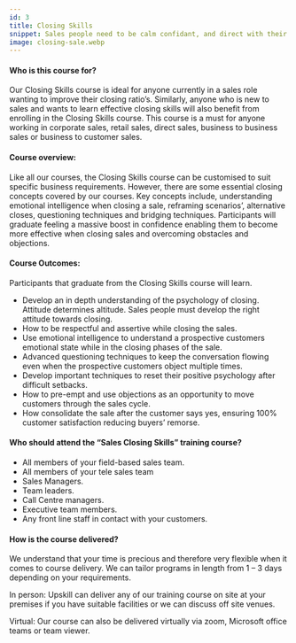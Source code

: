 ```yaml
---
id: 3
title: Closing Skills
snippet: Sales people need to be calm confidant, and direct with their intention making it easier for your customers to say yes!
image: closing-sale.webp
---
```


#### Who is this course for?

Our Closing Skills course is ideal for anyone currently in a sales role wanting to improve their closing ratio’s. Similarly, anyone who is new to sales and wants to learn effective closing skills will also benefit from enrolling in the Closing Skills course. This course is a must for anyone working in corporate sales, retail sales, direct sales, business to business sales or business to customer sales.

#### Course overview:

Like all our courses, the Closing Skills course can be customised to suit specific business requirements. However, there are some essential closing concepts covered by our courses. Key concepts include, understanding emotional intelligence when closing a sale, reframing scenarios’, alternative closes, questioning techniques and bridging techniques.  Participants will graduate feeling  a massive boost in confidence enabling them to become more effective when closing sales and overcoming obstacles and objections.

#### Course Outcomes:

Participants that graduate from the Closing Skills course will learn.

- Develop an in depth understanding of the psychology of closing. Attitude determines altitude. Sales people must develop the right attitude towards closing.
- How to be respectful and assertive while closing the sales.
- Use emotional intelligence to understand a prospective customers emotional state while in the closing phases of the sale.
- Advanced questioning techniques to keep the conversation flowing even when the prospective customers object multiple times.
- Develop important techniques to reset their positive psychology after difficult setbacks. 
- How to pre-empt and use objections as an opportunity to move customers through the sales cycle.
- How consolidate the sale after the customer says yes, ensuring 100% customer satisfaction reducing buyers’ remorse.

#### Who should attend the “Sales Closing Skills” training course?

- All members of your field-based sales team.
- All members of your tele sales team 
- Sales Managers.
- Team leaders.
- Call Centre managers.
- Executive team members. 
- Any front line staff in contact with your customers.

#### How is the course delivered?

We understand that your time is precious and therefore very flexible when it comes to course delivery. We can tailor programs in length from 1 – 3 days depending on your requirements.  

In person: Upskill can deliver any of our training course on site at your premises if you have suitable facilities or we can discuss off site venues.

Virtual: Our course can also be delivered virtually via zoom, Microsoft office teams or team viewer. 

